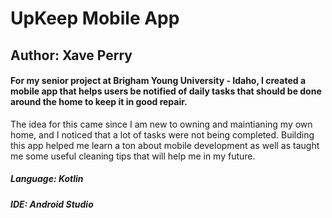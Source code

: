# UpKeep Mobile App
## Author: Xave Perry

#### For my senior project at Brigham Young University - Idaho, I created a mobile app that helps users be notified of daily tasks that should be done around the home to keep it in good repair.
The idea for this came since I am new to owning and maintianing my own home, and I noticed that a lot of tasks were not being completed. Building this app helped me learn a ton about mobile
development as well as taught me some useful cleaning tips that will help me in my future.

##### Language: Kotlin
##### IDE: Android Studio
